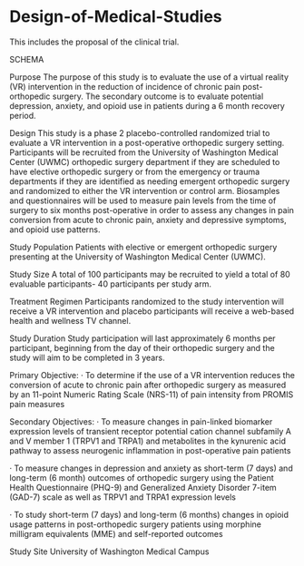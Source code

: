 # Design-of-Medical-Studies
This includes the proposal of the clinical trial.

SCHEMA
 
Purpose
The purpose of this study is to evaluate the use of a virtual reality (VR) intervention in the reduction of incidence of chronic pain post-orthopedic surgery. The secondary outcome is to evaluate potential depression, anxiety, and opioid use in patients during a 6 month recovery period.
 
Design
This study is a phase 2 placebo-controlled randomized trial to evaluate a VR intervention in a post-operative orthopedic surgery setting. Participants will be recruited from the University of Washington Medical Center (UWMC) orthopedic surgery department if they are scheduled to have elective orthopedic surgery or from the emergency or trauma departments if they are identified as needing emergent orthopedic surgery and randomized to either the VR intervention or control arm. Biosamples and questionnaires will be used to measure pain levels from the time of surgery to six months post-operative in order to assess any changes in pain conversion from acute to chronic pain, anxiety and depressive symptoms, and opioid use patterns.
 
Study Population
Patients with elective or emergent orthopedic surgery presenting at the University of Washington Medical Center (UWMC). 
 
Study Size
A total of 100 participants may be recruited to yield a total of 80 evaluable participants- 40 participants per study arm.
 
Treatment Regimen
Participants randomized to the study intervention will receive a VR intervention and placebo participants will receive a web-based health and wellness TV channel.
 
Study Duration
Study participation will last approximately 6 months per participant, beginning from the day of their orthopedic surgery and the study will aim to be completed in 3 years.
 
Primary Objective:
· To determine if the use of a VR intervention reduces the conversion of acute to chronic pain after orthopedic surgery as measured by an 11-point Numeric Rating Scale (NRS-11) of pain intensity from PROMIS pain measures
 
Secondary Objectives:
· To measure changes in pain-linked biomarker expression levels of transient receptor potential cation channel subfamily A and V member 1 (TRPV1 and TRPA1) and metabolites in the kynurenic acid pathway to assess neurogenic inflammation in post-operative pain patients

· To measure changes in depression and anxiety as short-term (7 days) and long-term (6 month) outcomes of orthopedic surgery using the Patient Health Questionnaire (PHQ-9) and Generalized Anxiety Disorder 7-item (GAD-7) scale as well as TRPV1 and TRPA1 expression levels

· To study short-term (7 days) and long-term (6 months) changes in opioid usage patterns in post-orthopedic surgery patients using morphine milligram equivalents (MME) and self-reported outcomes

Study Site
University of Washington Medical Campus
